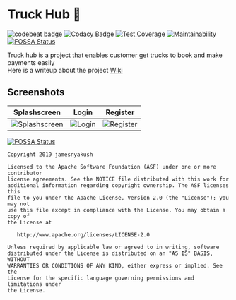 # Truck Hub :truck:
[![codebeat badge](https://codebeat.co/badges/a04eb8fc-b41e-44d1-80e1-219286023828)](https://codebeat.co/projects/github-com-jamesnyakush-truck-hub-master)  [![Codacy Badge](https://api.codacy.com/project/badge/Grade/0fcca3c3ec76473a88ed1896fa3aaa73)](https://www.codacy.com/manual/jamesnyakush/truck-hub?utm_source=github.com&amp;utm_medium=referral&amp;utm_content=jamesnyakush/truck-hub&amp;utm_campaign=Badge_Grade) [![Test Coverage](https://api.codeclimate.com/v1/badges/c7172a47d528af22dd68/test_coverage)](https://codeclimate.com/github/jamesnyakush/truck-hub/test_coverage) 
[![Maintainability](https://api.codeclimate.com/v1/badges/c7172a47d528af22dd68/maintainability)](https://codeclimate.com/github/jamesnyakush/truck-hub/maintainability)  [![FOSSA Status](https://app.fossa.com/api/projects/git%2Bgithub.com%2Fjamesnyakush%2Ftruck-hub.svg?type=shield)](https://app.fossa.com/projects/git%2Bgithub.com%2Fjamesnyakush%2Ftruck-hub?ref=badge_shield)

Truck hub is a project that enables  customer get trucks to book and make payments easily</br>
Here is a writeup about the project [Wiki](https://github.com/jamesnyakush/truck-hub/wiki)
##  Screenshots


| Splashscreen | Login | Register |
| ------ | ----- | ------ |
| ![Splashscreen](/art/splash.png) | ![Login](/art/login.png) | ![Register](/art/register.png) | 





[![FOSSA Status](https://app.fossa.com/api/projects/git%2Bgithub.com%2Fjamesnyakush%2Ftruck-hub.svg?type=large)](https://app.fossa.com/projects/git%2Bgithub.com%2Fjamesnyakush%2Ftruck-hub?ref=badge_large)

```
Copyright 2019 jamesnyakush

Licensed to the Apache Software Foundation (ASF) under one or more contributor
license agreements. See the NOTICE file distributed with this work for
additional information regarding copyright ownership. The ASF licenses this
file to you under the Apache License, Version 2.0 (the "License"); you may not
use this file except in compliance with the License. You may obtain a copy of
the License at

   http://www.apache.org/licenses/LICENSE-2.0

Unless required by applicable law or agreed to in writing, software
distributed under the License is distributed on an "AS IS" BASIS, WITHOUT
WARRANTIES OR CONDITIONS OF ANY KIND, either express or implied. See the
License for the specific language governing permissions and limitations under
the License.
```